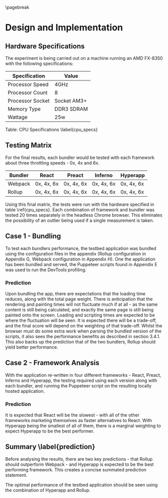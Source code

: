 \pagebreak

# Design and Implementation

## Hardware Specifications
The experiment is being carried out on a machine running an AMD FX-8350
with the following specifications:

| Specification | Value |
|---|---|
| Processor Speed | 4GHz |
| Processor Count | 8 |
| Processor Socket | Socket AM3+ |
| Memory Type | DDR3 SDRAM |
| Wattage | 25w |

Table: CPU Specifications \label{cpu_specs}

## Testing Matrix

For the final results, each bundler would be tested with each
framework about three throttling speeds - 0x, 4x and 6x.

| Bundler | React | Preact | Inferno | Hyperapp |
|---|---|---|--|---|
| Webpack | 0x, 4x, 6x | 0x, 4x, 6x | 0x, 4x, 6x | 0x, 4x, 6x |
| Rollup | 0x, 4x, 6x | 0x, 4x, 6x | 0x, 4x, 6x | 0x, 4x, 6x |

Using this final matrix, the tests were run with the hardware specified
in table \ref{cpu_specs}. Each combination of framework and bundler was
tested 20 times separately in the headless Chrome browser. This eliminates
the possibility of an outlier being used if a single measurement is taken.
 
## Case 1 - Bundling

To test each bundlers performance, the testbed application was bundled
using the configuration files in the appendix (Rollup configuration in Appendix G,
Webpack configuration in Appendix H). One the application has been bundled
and served, the Puppeteer scripts found in Appendix E was used to run the
DevTools profiling.

### Prediction

Upon bundling the app, there are expectations that the loading time 
reduces, along with the total page weight. There is anticipation that 
the rendering and painting times will not fluctuate much if at all - 
as the same content is still being calculated, and exactly the same 
page is still being painted onto the screen. Loading and scripting 
times are expected to be where the fluctuation will be seen. It is
expected there will be a trade-off, and the final score will depend on
the weighting of that trade-off. Whilst the browser must do some extra
work when parsing the bundled version of the scripts, it also sees
the performance benefits as described in section 3.4.1. This also
backs up the prediction that of the two bundlers, Rollup should yield
better performance.

## Case 2 - Framework Analysis

With the application re-written in four different frameworks - React,
Preact, Inferno and Hyperapp, the testing required using each version
along with each bundler, and running the Puppeteer script on the resulting
locally hosted application.

### Prediction

It is expected that React will be the slowest - with all of the other
frameworks marketing themselves as faster alternatives to React. With
Hyperapp being the smallest of all of them, there is a marginal weighting
to expect Hyperapp to be the best performer.

## Summary \label{prediction}
Before analysing the results, there are two key predictions - that
Rollup should outperform  Webpack - and Hyperapp is expected to be
the best performing framework. This creates a concise summated prediction
statement.

The optimal performance of the testbed application should be seen using
the combination of Hyperapp and Rollup.
